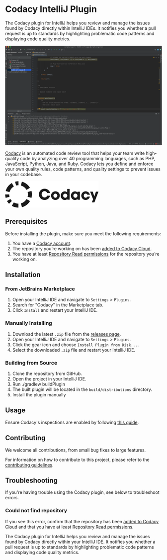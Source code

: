 # Codacy IntelliJ Plugin

The Codacy plugin for IntelliJ helps you review and manage the issues found by Codacy directly within IntelliJ IDEs. It notifies you whether a pull request is up to standards by highlighting problematic code patterns and displaying code quality metrics.

![Codacy IntelliJ Plugin Screenshot](https://github.com/codacy/codacy-intellij-extension/raw/HEAD/.readme/screenshot-01.png)

[Codacy](https://www.codacy.com/) is an automated code review tool that helps your team write high-quality code by analyzing over 40 programming languages, such as PHP, JavaScript, Python, Java, and Ruby. Codacy lets you define and enforce your own quality rules, code patterns, and quality settings to prevent issues in your codebase.

![Codacy Logo](https://github.com/codacy/codacy-intellij-extension/raw/HEAD/.readme/codacy-logo.png)

## Prerequisites

Before installing the plugin, make sure you meet the following requirements:

1.  You have a [Codacy account](https://www.codacy.com/signup-codacy).
2.  The repository you’re working on has been [added to Codacy Cloud](https://docs.codacy.com/organizations/managing-repositories/#adding-a-repository).
3.  You have at least [Repository Read permissions](https://docs.codacy.com/organizations/roles-and-permissions-for-organizations/) for the repository you’re working on.

## Installation

### From JetBrains Marketplace

1.  Open your IntelliJ IDE and navigate to `Settings` > `Plugins`.
2.  Search for "Codacy" in the Marketplace tab.
3.  Click `Install` and restart your IntelliJ IDE.

### Manually Installing

1.  Download the latest `.zip` file from the [releases page](https://github.com/codacy/codacy-intellij-extension/releases).
2.  Open your IntelliJ IDE and navigate to `Settings` > `Plugins`.
3.  Click the gear icon and choose `Install Plugin from Disk...`.
4.  Select the downloaded `.zip` file and restart your IntelliJ IDE.

### Building from Source

1.  Clone the repository from GitHub.
2.  Open the project in your IntelliJ IDE.
3.  Run ./gradlew buildPlugin
4.  The built plugin will be located in the `build/distributions` directory.
5.  Install the plugin manually

## Usage

Ensure Codacy's inspections are enabled by following [this guide](https://www.jetbrains.com/help/idea/code-inspection.html#access-inspections-and-settings).

## Contributing

We welcome all contributions, from small bug fixes to large features.

For information on how to contribute to this project, please refer to the [contributing guidelines](https://github.com/codacy/codacy-intellij-extension/blob/main/CONTRIBUTING.md).

## Troubleshooting

If you're having trouble using the Codacy plugin, see below to troubleshoot errors.

### <span class="skip-vale">Could not</span> find repository

If you see this error, confirm that the repository has been [added to Codacy Cloud](https://docs.codacy.com/organizations/managing-repositories/#adding-a-repository) and that you have at least [Repository Read permissions](https://docs.codacy.com/organizations/roles-and-permissions-for-organizations/).

<!-- Plugin description -->

The Codacy plugin for IntelliJ helps you review and manage the issues found by Codacy directly within your IntelliJ IDE. It notifies you whether a pull request is up to standards by highlighting problematic code patterns and displaying code quality metrics.

<!-- Plugin description end -->
